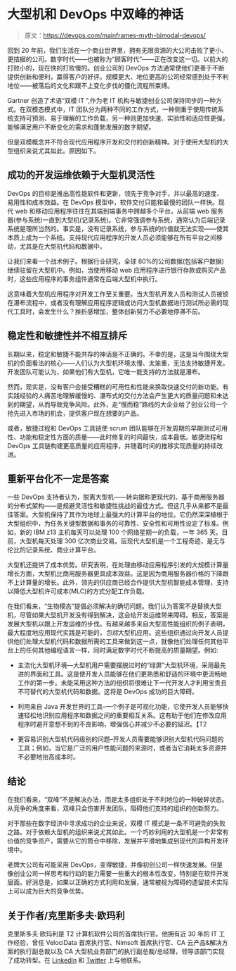 # 大型机和 DevOps 中双峰的神话

> 原文：<https://devops.com/mainframes-myth-bimodal-devops/>

回到 20 年前，我们生活在一个商业世界里，拥有无限资源的大公司击败了更小、更拮据的公司。数字时代——也被称为“顾客时代”——正在改变这一切。以前大的打败小的，现在快的打败慢的。创业公司的 DevOps 方法通常使他们更善于不断提供创新和便利，赢得客户的好评。规模更大、地位更高的公司经常感到处于不利地位——被落后的文化和跟不上变化步伐的僵化流程所束缚。

Gartner 创造了术语“双模 IT ”,作为老 IT 机构与敏捷创业公司保持同步的一种方式。在双模态模式中，IT 团队分为两种不同的工作方式，一种侧重于使用传统系统支持可预测、易于理解的工作负载，另一种则更加快速、实验性和适应性更强，能够满足用户不断变化的需求和蓬勃发展的数字期望。

但是双模概念并不符合现代应用程序开发和交付的创新精神。对于使用大型机的大型组织来说尤其如此。原因如下。

## 成功的开发运维依赖于大型机灵活性

DevOps 的目标是推出高性能软件和更新，领先于竞争对手，并以最高的速度、易用性和成本效益。在 DevOps 模型中，软件交付只能和最慢的团队一样快。现代 web 和移动应用程序往往在其端到端事务中跨越多个平台，从前端 web 服务器(参与系统)一直到大型机(记录系统)。它非常强调参与系统，通常认为后端记录系统是理所当然的。事实是，没有记录系统，参与系统的价值就无法实现——使其本质上成为一个系统。支持现代应用程序的开发人员必须能够在所有平台之间移动，尤其是在大型机代码和数据中。

让我们来看一个战术例子。根据行业研究，全球 80%的公司数据(包括客户数据)继续驻留在大型机中。例如，当使用移动 web 应用程序进行银行存款或购买产品时，这些应用程序的事务组件通常在后端大型机中执行。

这意味着大型机应用程序对开发工作至关重要。当大型机开发人员和测试人员被锁在瀑布流程中，或者没有理解应用程序逻辑或访问大型机数据进行测试所必需的现代工具时，会发生什么？挫折感增加，整体创新努力不必要地停滞不前。

## 稳定性和敏捷性并不相互排斥

长期以来，稳定和敏捷不能共存的神话是不正确的。不幸的是，这是当今围绕大型机的负面看法的核心——人们认为大型机环境太慢、太笨重，无法支持敏捷开发。开发团队可能认为，如果他们有大型机，它唯一能支持的方法就是瀑布。

然而，现实是，没有客户会接受糟糕的可用性和性能来换取快速交付的新功能。有实践经验的人痛苦地理解缓慢的、瀑布式的交付方法会产生更大的质量问题和未达到的期望，从而导致竞争风险。此外，走“慢而稳”路线的大企业给了创业公司一个抢先进入市场的机会，提供客户现在想要的产品。

或者，敏捷过程和 DevOps 工具链使 scrum 团队能够在开发周期的早期测试可用性、功能和稳定性方面的质量——此时修复的时间最快，成本最低。敏捷流程和 DevOps 工具链构建更高质量的应用程序，并随着时间的推移实现质量的持续改进。

## 重新平台化不一定是答案

一些 DevOps 支持者认为，脱离大型机——转向据称更现代的、基于商用服务器的分布式架构——是规避灵活性和敏捷性挑战的最佳方式。但这几乎从来都不是最佳答案。大型机保持了其作为地球上最强大的计算平台的地位。它仍然深深植根于大型组织中，为任务关键型数据和事务的可靠性、安全性和可用性设定了标准。例如，新的 IBM z13 主机每天可以处理 100 个网络星期一的负载，一年 365 天。目前，大型机每天处理 300 亿次商业交易。后现代大型机是一个工程奇迹，是无与伦比的记录系统、商业计算平台。

大型机还提供了成本优势。研究表明，在处理由移动应用程序引发的大规模计算量增长方面，大型机比商用服务器更具成本效益。这是因为商用服务器价格的下降跟不上计算量的增长。此外，领先的供应商已经合作提供大型机智能成本管理，支持以降低大型机许可成本(MLC)的方式分配工作负载。

在我们看来，“生物模态”提倡必须解决的确切问题。我们认为答案不是替换大型机，尽管如果大型机开发没有得到解决，这会给开发运维带来障碍。相反，答案是发展大型机以跟上开发运维的步伐。有越来越多来自大型高性能组织的例子表明，最大程度地应用现代实践是可能的，*包括*大型机应用。这些组织通过向开发人员提供他们处理大型机代码和数据所需的工具来做到这一点，就像他们处理任何其他平台上的任何其他编程语言一样，同时满足数字时代不断提高的质量期望。例如:

*   主流化大型机环境—大型机用户需要摆脱过时的“绿屏”大型机环境，采用最先进的界面和工具。这是使开发人员能够在他们更熟悉和舒适的环境中更流畅地工作的第一步。未能采用这种方法的组织将很难让下一代开发人才利用宝贵且不可替代的大型机代码和数据。这将是 DevOps 成功的巨大障碍。
*   利用来自 Java 开发世界的工具–一个例子是可视化功能，它使开发人员能够快速轻松地识别应用程序和数据之间的重要相互关系。这有助于他们在修改应用程序时避开意想不到的不良影响，增强信心并减少不必要的延迟。【T2

*   更容易识别大型机代码级别的问题–开发人员需要能够识别大型机代码问题的工具；例如，当它是广泛的用户性能问题的来源时，或者当它消耗太多资源并不必要地抬高成本时。

## 结论

在我们看来，“双峰”不是解决办法，而是太多组织处于不利地位的一种破碎状态。从竞争的角度来看，双峰只会伤害开发团队，阻碍他们支持的组织的创新努力。

对于那些在数字经济中寻求成功的企业来说，双模 IT 模式是一条不可避免的失败之路。对于依赖大型机的组织来说尤其如此。一个巧妙利用的大型机是一个非常有价值的竞争资产，需要从它的筒仓中移除，发展并平滑地集成到现代的异构开发环境中。

老牌大公司有可能采用 DevOps，变得敏捷，并像初创公司一样快速发展。但是像创业公司一样思考和行动的能力需要一些重大的根本性改变，特别是在软件开发层面。好消息是，如果以正确的方式利用和发展，通常被视为障碍的遗留技术实际上可以成为巨大的竞争优势。

## 关于作者/克里斯多夫·欧玛利

克里斯多夫·欧玛利是 T2 计算机软件公司的首席执行官。他拥有近 30 年的 IT 工作经验，曾任 VelociData 首席执行官、Nimsoft 首席执行官、CA 云产品&解决方案的执行副总裁以及 CA 大型机业务部门的执行副总裁/总经理，领导该部门实现了成功转型。在 [LinkedIn](https://www.linkedin.com/in/christophertomalley) 和 [Twitter](https://www.twitter.com/chris_t_omalley) 上与他联系。